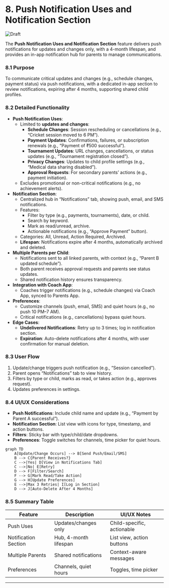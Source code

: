 
# 8. Push Notification Uses and Notification Section
![Draft](https://img.shields.io/badge/Status-Draft-yellow)

The **Push Notification Uses and Notification Section** feature delivers push notifications for updates and changes only, with a 4-month lifespan, and provides an in-app notification hub for parents to manage communications.

### 8.1 Purpose
To communicate critical updates and changes (e.g., schedule changes, payment status) via push notifications, with a dedicated in-app section to review notifications, expiring after 4 months, supporting shared child profiles.

### 8.2 Detailed Functionality
- **Push Notification Uses**:
    - Limited to **updates and changes**:
		- **Schedule Changes**: Session rescheduling or cancellations (e.g., “Cricket session moved to 6 PM”).
		- **Payment Updates**: Confirmations, failures, or subscription renewals (e.g., “Payment of ₹500 successful”).
		- **Tournament Updates**: URL changes, cancellations, or status updates (e.g., “Tournament registration closed”).
		- **Privacy Changes**: Updates to child profile settings (e.g., “Medical data sharing disabled”).
		- **Approval Requests**: For secondary parents’ actions (e.g., payment initiation).
    - Excludes promotional or non-critical notifications (e.g., no achievement alerts).
- **Notification Section**:
    - Centralized hub in “Notifications” tab, showing push, email, and SMS notifications.
    - Features:
		- Filter by type (e.g., payments, tournaments), date, or child.
		- Search by keyword.
		- Mark as read/unread, archive.
		- Actionable notifications (e.g., “Approve Payment” button).
    - Categories: All, Unread, Action Required, Archived.
    - **Lifespan**: Notifications expire after 4 months, automatically archived and deleted.
- **Multiple Parents per Child**:
    - Notifications sent to all linked parents, with context (e.g., “Parent B updated schedule”).
    - Both parent receives approval requests and parents see status updates.
    - Shared notification history ensures transparency.
- **Integration with Coach App**:
	- Coaches trigger notifications (e.g., schedule changes) via Coach App, synced to Parents App.
- **Preferences**:
	- Customize channels (push, email, SMS) and quiet hours (e.g., no push 10 PM–7 AM).
	- Critical notifications (e.g., cancellations) bypass quiet hours.
- **Edge Cases**:
	- **Undelivered Notifications**: Retry up to 3 times; log in notification section.
	- **Expiration**: Auto-delete notifications after 4 months, with user confirmation for manual deletion.

### 8.3 User Flow
1. Update/change triggers push notification (e.g., “Session cancelled”).
2. Parent opens “Notifications” tab to view history.
3. Filters by type or child, marks as read, or takes action (e.g., approves request).
4. Updates preferences in settings.

### 8.4 UI/UX Considerations
- **Push Notifications**: Include child name and update (e.g., “Payment by Parent A successful”).
- **Notification Section**: List view with icons for type, timestamp, and action buttons.
- **Filters**: Sticky bar with type/child/date dropdowns.
- **Preferences**: Toggle switches for channels, time picker for quiet hours.


```mermaid
graph TD
    A[Update/Change Occurs] --> B[Send Push/Email/SMS]
    B --> C{Parent Receives?}
    C -->|Yes| D[View in Notifications Tab]
    C -->|No| E[Retry]
    D --> F[Filter/Search]
    F --> G[Mark Read/Take Action]
    G --> H[Update Preferences]
    E -->|Max 3 Retries| I[Log in Section]
    D --> J[Auto-Delete After 4 Months]
```

### 8.5 Summary Table

| Feature | Description | UI/UX Notes |
|---------|-------------|---------------------|
| Push Uses | Updates/changes only | Child-specific, actionable |
| Notification Section | Hub, 4-month lifespan | List view, action buttons |
| Multiple Parents | Shared notifications | Context-aware messages |
| Preferences | Channels, quiet hours | Toggles, time picker |

---